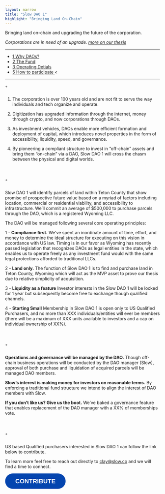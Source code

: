 ```yaml
---
layout: narrow
title: "Slow DAO 1"
highlight: "Bringing Land On-Chain"
---
```


Bringing land on-chain and upgrading the future of the corporation.

*Corporations are in need of an upgrade. [more on our thesis](https://twitter.com/lessin/status/1443608637562261506?s=20)*

<hr>

<ul>
  <li><a href="#ts">1 Why DAOs?</a></li>
  <li><a href="#fu">2 The Fund</a></li>
  <li><a href="#od">3 Operating Detials</a></li>   
  <li><a href="#apply">5 How to participate </a><</li>
</ul>

<hr>

<p id="ts" style="margin-top: 10px; margin-bottom: 25px;">◦</p>

1) The corporation is over 100 years old and are not fit to serve the way individuals and tech organize and operate.

2) Digitization has upgraded information through the internet, money through crypto, and now corporations through DAOs.

3) As investment vehicles, DAOs enable more efficient formation and deployment of capital, which introduces novel properties in the form of accessibility, liquidity, speed, and governance.

4) By pioneering a compliant structure to invest in “off-chain” assets and bring them “on-chain” via a DAO, Slow DAO 1 will cross the chasm between the physical and digital worlds.


<p id="fu" style="margin-top: 50px; margin-bottom: 25px;">◦</p>

Slow DAO 1 will identify parcels of land within Teton County that show promise of prospective future value based on a myriad of factors including location, commercial or residential viability, and accessibility to infrastructure. We’ll commit an average of $500,000 to purchase parcels through the DAO, which is a registered Wyoming LLC.

The DAO will be managed following several core operating principles:

1 - <b>Compliance first.</b> We’ve spent an inordinate amount of time, effort, and money to determine the ideal structure for executing on this vision in accordance with US law. Timing is in our favor as Wyoming has recently passed legislation that recognizes DAOs as legal entities in the state, which enables us to operate freely as any investment fund would with the same legal protections afforded to traditional LLCs.

2 - <b>Land only.</b> The function of Slow DAO 1 is to find and purchase land in Teton County, Wyoming which will act as the MVP asset to prove our thesis due to relative simplicity of acquisition.

3 - <b>Liquidity as a feature</b> Investor interests in the Slow DAO 1 will be locked for 1 year but subsequently become free to exchange though qualified channels.

4 - <b>Starting Small</b> Membership in Slow DAO 1 is open only to US Qualified Purchasers, and no more than XXX individuals/entities will ever be members (there will be a maximum of XXX units available to investors and a cap on individual ownership of XX%).


<p id="kf" style="margin-top: 50px; margin-bottom: 25px;">◦</p>

<b>Operations and governance will be managed by the DAO.</b> Though off-chain business operations will be conducted by the DAO manager (Slow), approval of both purchase and liquidation of acquired parcels will be managed DAO members.

<b>Slow’s interest is making money for investors on reasonable terms.</b> By enforcing a traditional fund structure we intend to align the interest of DAO members with Slow.

<b>If you don’t like us? Give us the boot.</b> We’ve baked a governance feature that enables replacement of the DAO manager with a XX% of memberships vote.



<p id="how" style="margin-top: 50px; margin-bottom: 25px;">◦</p>

US based Qualified purchasers interested in Slow DAO 1 can follow the link below to contribute. 

To learn more feel free to reach out directly to <a href="mailto:clay@slow.co">clay@slow.co</a> and we will find a time to connect.

<button data-tf-popup="ZNKSETTO" style="all:unset;font-family:Helvetica,Arial,sans-serif;display:inline-block;max-width:100%;white-space:nowrap;overflow:hidden;text-overflow:ellipsis;background-color:#0445AF;color:#FFFFFF;font-size:20px;border-radius:25px;padding:0 33px;font-weight:bold;height:50px;cursor:pointer;line-height:50px;text-align:center;margin:0;text-decoration:none;">CONTRIBUTE</button><script src="//embed.typeform.com/next/embed.js"></script>

<p style="margin-bottom: 1000px;"></p>
